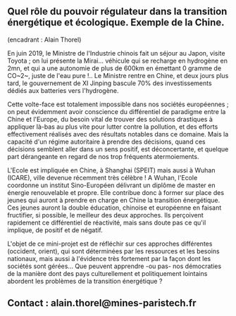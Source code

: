 ## Quel rôle du pouvoir régulateur dans la transition énergétique et écologique. Exemple de la Chine.

(encadrant : Alain Thorel)

En juin 2019, le Ministre de l\'Industrie chinois fait un séjour au Japon, visite Toyota ; on lui présente la Mirai\... véhicule qui se recharge en hydrogène en 2mn, et qui a une autonomie de plus de 600km en émettant 0 gramme de CO~2~, juste de l\'eau pure !.. Le Ministre rentre en Chine, et deux jours plus tard, le gouvernement de XI Jinping bascule 70% des investissements dédiés aux batteries vers l\'hydrogène.

Cette volte-face est totalement impossible dans nos sociétés européennes ; on peut évidemment avoir conscience du différentiel de paradigme entre la Chine et l\'Europe, du besoin vital de trouver des solutions drastiques à appliquer là-bas au plus vite pour lutter contre la pollution, et des efforts effectivement réalisés avec des résultats notables dans ce domaine. Mais la capacité d\'un régime autoritaire à prendre des décisions, quand ces décisions semblent aller dans un sens positif, est déconcertante, et quelque part dérangeante en regard de nos trop fréquents atermoiements.

L\'Ecole est impliquée en Chine, à Shanghai (SPEIT) mais aussi à Wuhan (ICARE), ville devenue récemment très célèbre ! A Wuhan, l\'Ecole coordonne un institut Sino-Européen délivrant un diplôme de master en énergie renouvelable et propre. Elle contribue donc à former sur place des jeunes qui auront à prendre en charge en Chine la transition énergétique. Ces jeunes auront la double éducation, chinoise et européenne en faisant fructifier, si possible, le meilleur des deux approches. Ils perçoivent rapidement ce différentiel de réactivité, mais sans doute pas ce qu\'il implique, de positif et de négatif.

L\'objet de ce mini-projet est de réfléchir sur ces approches différentes (occident, orient), qui sont déterminées par les ressources et les besoins nationaux, mais aussi à l\'évidence très fortement par la façon dont les sociétés sont gérées\... Que peuvent apprendre -ou pas- nos démocraties de la manière dont des pays culturellement et politiquement lointains abordent les problèmes de la transition énergétique ?

## Contact : alain.thorel\@mines-paristech.fr
